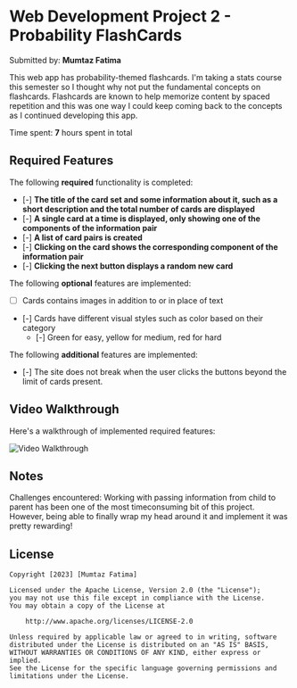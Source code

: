 # Web Development Project 2 - Probability FlashCards

Submitted by: **Mumtaz Fatima**

This web app has probability-themed flashcards. I'm taking a stats course this semester so I thought why not put the fundamental concepts on flashcards. Flashcards are known to help memorize content by spaced repetition and this was one way I could keep coming back to the concepts as I continued developing this app.

Time spent: **7** hours spent in total

## Required Features

The following **required** functionality is completed:

- [-] **The title of the card set and some information about it, such as a short description and the total number of cards are displayed**
- [-] **A single card at a time is displayed, only showing one of the components of the information pair**
- [-] **A list of card pairs is created**
- [-] **Clicking on the card shows the corresponding component of the information pair**
- [-] **Clicking the next button displays a random new card**

The following **optional** features are implemented:

- [ ] Cards contains images in addition to or in place of text
- [-] Cards have different visual styles such as color based on their category
  - [-] Green for easy, yellow for medium, red for hard

The following **additional** features are implemented:

* [-] The site does not break when the user clicks the buttons beyond the limit of cards present.

## Video Walkthrough

Here's a walkthrough of implemented required features:

<img src='src/assets/images/walkthrough.gif' title='Video Walkthrough' width='' alt='Video Walkthrough' />


## Notes

Challenges encountered: Working with passing information from child to parent has been one of the most timeconsuming bit of this project. However, being able to finally wrap my head around it and implement it was pretty rewarding! 

## License

    Copyright [2023] [Mumtaz Fatima]

    Licensed under the Apache License, Version 2.0 (the "License");
    you may not use this file except in compliance with the License.
    You may obtain a copy of the License at

        http://www.apache.org/licenses/LICENSE-2.0

    Unless required by applicable law or agreed to in writing, software
    distributed under the License is distributed on an "AS IS" BASIS,
    WITHOUT WARRANTIES OR CONDITIONS OF ANY KIND, either express or implied.
    See the License for the specific language governing permissions and
    limitations under the License.
